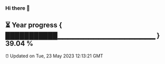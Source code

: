 ### Hi there 👋
⏳ Year progress { ███████████▁▁▁▁▁▁▁▁▁▁▁▁▁▁▁▁▁▁▁ } 39.04 %
---
⏰ Updated on Tue, 23 May 2023 12:13:21 GMT

